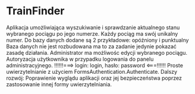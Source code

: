 # TrainFinder
Aplikacja umożliwiająca wyszukiwanie i sprawdzanie aktualnego stanu wybranego pociągu po jego numerze. 
Każdy pociąg ma swój unikalny numer.
Do bazy danych dodane są 2 przykładowe: opóźniony i punktualny
Baza danych nie jest rozbudowana ma to za zadanie jedynie pokazać zasadę działania.
Administrator ma możliwośc edycji wybranego pociągu.
Autoryzacja użytkownika w przypadku logowania do panelu administracyjnego.  !!!!!!===>  login: login, hasło: password  <===!!!!!!
Proste uwierzytelnianie z użyciem FormsAuthentication.Authenticate. 
Dalszy rozwój: Poprawienie wyglądu aplikacji oraz jej bezpieczeństwa poprzez zastosowanie innej formy uwierzytelniania.
